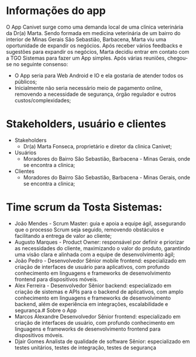 # Informações do app

O App Canivet surge como uma demanda local de uma clinica veterinária da Dr(a) Marta. 
Sendo formada em medicina veterinária de um bairro do interior de Minas Gerais São Sebastião, Barbacena, Marta viu uma oportunidade de expandir os negócios. 
Após receber vários feedbacks e sugestões para expandir os negócios, Marta decidiu entrar em contato com a TGO Sistemas para fazer um App simples. 
Após várias reuniões, chegou-se no seguinte consenso:

- O App seria para Web Android e IO e ela gostaria de atender todos os públicos;
- Inicialmente não seria necessário meio de pagamento online, removendo a necessidade de segurança, órgão regulador e outros custos/complexidades;


# Stakeholders, usuário e clientes

- Stakeholders
    - Dr(a) Marta Fonseca, proprietário e diretor da clinica Canivet;
- Usuários
    - Moradores do Bairro São Sebastião, Barbacena - Minas Gerais, onde se encontra a clinica;
- Clientes
    - Moradores do Bairro São Sebastião, Barbacena - Minas Gerais, onde se encontra a clinica;

# Time scrum da Tosta Sistemas:

- João Mendes - Scrum Master: guia e apoia a equipe ágil, assegurando que o processo Scrum seja seguido, removendo obstáculos e facilitando a entrega de valor ao cliente;
- Augusto Marques - Product Owner: responsável por definir e priorizar as necessidades do cliente, maximizando o valor do produto, garantindo uma visão clara e alinhada com a equipe de desenvolvimento ágil;
- João Pedro - Desenvolvedor Sênior mobile frontend: especializado em criação de interfaces de usuário para aplicativos, 
	com profundo conhecimento em linguagens e frameworks de desenvolvimento frontend para dispositivos móveis.
- Alex Ferreira - Desenvolvedor Sênior backend: especializado em criação de sistemas e APIs para o backend de aplicativos, 
	com amplo conhecimento em linguagens e frameworks de desenvolvimento backend, além de experiência em integrações, escalabilidade e segurança.# Sobre o App
- Marcos Alexandre Desenvolvedor Sênior frontend: especializado em criação de interfaces de usuário, 
	com profundo conhecimento em linguagens e frameworks de desenvolvimento frontend para dispositivos móveis.
- Djair Gomes Analista de qualidade de software Sênior: especializado em testes unitários, testes de integração, testes de segurança
